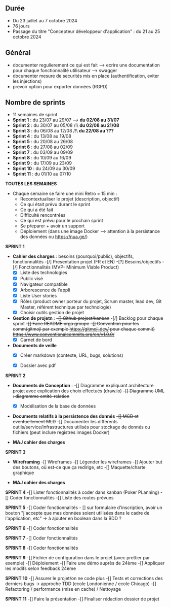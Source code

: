 ## Durée
  - Du 23 juillet au 7 octobre 2024
  - 76 jours
  - Passage du titre "Concepteur développeur d'application" : du 21 au 25 octobre 2024


## Général
  - documenter regulierement ce qui est fait --> ecrire une documentation pour chaque fonctionnalité utilisateur  --> swagger
  - documenter mesure de securités mis en place (authentification, eviter les injections)
  - prevoir option pour exporter données (RGPD)


## Nombre de sprints
  - 11 semaines de sprint
  - **Sprint 1** : du 23/07 au 29/07 --> **du 02/08 au 31/07**
  - **Sprint 2** : du 30/07 au 05/08 /!\ **du 02/08 au 21/08**
  - **Sprint 3** : du 06/08 au 12/08 /!\ **du 22/08 au ???**
  - **Sprint 4** : du 13/08 au 19/08
  - **Sprint 5** : du 20/08 au 26/08
  - **Sprint 6** : du 27/08 au 02/09
  - **Sprint 7** : du 03/09 au 09/09
  - **Sprint 8** : du 10/09 au 16/09
  - **Sprint 9** : du 17/09 au 23/09
  - **Sprint 10** : du 24/09 au 30/09
  - **Sprint 11** : du 01/10 au 07/10


**TOUTES LES SEMAINES**
  - Chaque semaine se faire une mini Retro = 15 min :
    - Recontextualiser le projet (description, objectif)
    - Ce qui était prévu durant le sprint
    - Ce qui a été fait
    - Difficulté rencontrées
    - Ce qui est prévu pour le prochain sprint
    - Se pŕeparer + avoir un support
    - Déploiement (dans une image Docker --> attention à la persistance des données ou https://nua.ge/)


**SPRINT 1**
  - **Cahier des charges** : besoins (pourquoi/public), objectifs, fonctionnalités
    -[/] Presentation projet (FR et EN)
    -[?] Besoins/objectifs
    -[/] Fonctionnalités (MVP- Minimum Viable Product)
    -[X] Liste des technologies
    -[X] Public visé
    -[X] Navigateur compatible
    -[X] Arborescence de l'appli
    -[X] Liste User stories
    -[X] Rôles (product owner porteur du projet, Scrum master, lead dev, Git Master, référent technique par technologie)
    -[X] Choisir outils gestion de projet

  - **Gestion de projetn** :
    ~~-[] Github project/kanban~~
    -[/] Backlog pour chaque sprint
    ~~-[] Faire README orga groupe~~
    ~~-[] Convention pour les comm(gitmoji par exemple https://gitmoji.dev/ pour chaque commit) https://www.conventionalcommits.org/en/v1.0.0/~~
    -[X] Carnet de bord

  - **Documents de veille**
    -[X] Créer markdown (contexte, URL, bugs, solutions)
    -[X] Dossier avec pdf


**SPRINT 2**
  - **Documents de Conception** :
    -[] Diagramme expliquant architecture projet avec explication des choix effectués (draw.io)
    ~~-[] Diagramme UML : diagramme entité-relation~~
    -[x] Modélisation de la base de données

  - **Documents relatifs à la persistence des donnés**
    ~~-[] MCD et eventuellement MLD~~
    -[] Documenter les differents outils/service/infrastructures utilisés pour stockage de donnés ou fichiers (peut inclure registres images Docker)

  - **MAJ cahier des charges**


**SPRINT 3**
  - **Wireframing**
    -[] Wireframes
    -[] Légender les wireframes
    -[] Ajouter but des boutons, où est-ce que ça redirige, etc
    -[] Maquette/charte graphique

  - **MAJ cahier des charges**

**SPRINT 4**
    -[] Lister fonctionnalités à coder dans kanban (Poker PLanning)
    -[] Coder fonctionnalités
    -[] Liste des routes prévues


**SPRINT 5**
    -[] Coder fonctionnalités
    - [] sur formulaire d'inscription, avoir un bouton "j'accepte que mes données soient utilisées dans le cadre de l'application, etc" -> à ajouter en boolean dans la BDD ?

**SPRINT 6**
    -[] Coder fonctionnalités

**SPRINT 7**
    -[] Coder fonctionnalités


**SPRINT 8**
    -[] Coder fonctionnalités


**SPRINT 9**
  -[] Fichier de configuration dans le projet (avec prettier par exemple)
  -[] Déploiement
  -[] Faire une démo auprès de 24ème
  -[] Appliquer les modifs selon feedback 24ème

**SPRINT 10**
  -[] Assurer le projet/on ne code plus
  -[] Tests et corrections des derniers bugs -> approche TDD (ecole Londonienne / ecole Chicago)
  -[] Refactoring / performance (mise en cache) / Nettoyage

**SPRINT 11**
  -[] Faire la présentation
  -[] Finaliser rédaction dossier de projet
